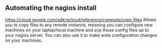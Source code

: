 ## Automating the nagios install

https://cloud.google.com/sdk/gcloud/reference/compute/copy-files
Allows you to copy files to any remote instance, meaning you can configure new machines on your laptop/local machine and scp those 
config files up to your nagios server.  You can also use it to make wide configuration changes on your machines.
